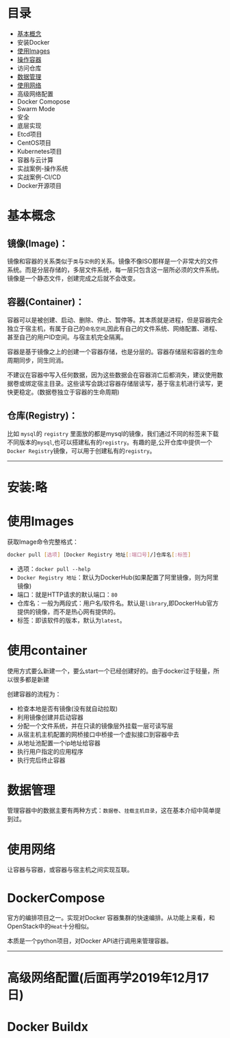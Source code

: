 # 目录

- [基本概念](#基本概念)
- 安装Docker
- [使用Images](#使用Images)
- [操作容器](#使用container)
- 访问仓库
- [数据管理](#数据管理)
- [使用网络](#使用网络)
- 高级网络配置
- Docker Comopose
- Swarm Mode
- 安全
- 底层实现
- Etcd项目
- CentOS项目
- Kubernetes项目
- 容器与云计算 
- 实战案例-操作系统
- 实战案例-CI/CD
- Docker开源项目

# 基本概念

## 镜像(Image)：

镜像和容器的关系类似于`类`与`实例`的关系。镜像不像ISO那样是一个非常大的文件系统。而是分层存储的，多层文件系统，每一层只包含这一层所必须的文件系统。
镜像是一个静态文件，创建完成之后就不会改变。

## 容器(Container)：

容器可以是被创建、启动、删除、停止、暂停等。其本质就是进程，但是容器完全独立于宿主机，有属于自己的`命名空间`,因此有自己的文件系统、网络配置、进程、甚至自己的用户ID空间。与宿主机完全隔离。

容器是基于镜像之上的创建一个容器存储，也是分层的。容器存储层和容器的生命周期同步，同生同消。

不建议在容器中写入任何数据，因为这些数据会在容器消亡后都消失，建议使用数据卷或绑定宿主目录。这些读写会跳过容器存储层读写，基于宿主机进行读写，更快更稳定。(数据卷独立于容器的生命周期)

## 仓库(Registry)：

比如 `mysql`的 `registry` 里面放的都是mysql的镜像，我们通过不同的标签来下载不同版本的`mysql`,也可以搭建私有的`registry`。有趣的是,公开仓库中提供一个`Docker Registry`镜像，可以用于创建私有的`registry`。

---
# 安装:略

# 使用Images

获取Image命令完整格式：
```sh
docker pull [选项] [Docker Registry 地址[:端口号]/]仓库名[:标签]
```
- 选项：`docker pull --help` 
- `Docker Registry 地址`：默认为DockerHub(如果配置了阿里镜像，则为阿里镜像)
- 端口：就是HTTP请求的默认端口：`80`
- 仓库名：一般为两段式：用户名/软件名。默认是`library`,即DockerHub官方提供的镜像，而不是热心网有提供的。
- 标签：即该软件的版本，默认为`latest`。

# 使用container

使用方式要么新建一个，要么start一个已经创建好的。由于docker过于轻量，所以很多都是新建

创建容器的流程为：
- 检查本地是否有镜像(没有就自动拉取)
- 利用镜像创建并启动容器
- 分配一个文件系统，并在只读的镜像层外挂载一层可读写层
- 从宿主机主机配置的网桥接口中桥接一个虚拟接口到容器中去
- 从地址池配置一个ip地址给容器
- 执行用户指定的应用程序
- 执行完后终止容器

# 数据管理

管理容器中的数据主要有两种方式：`数据卷`、`挂载主机目录`，这在基本介绍中简单提到过。

# 使用网络

让容器与容器，或容器与宿主机之间实现互联。

# DockerCompose

官方的编排项目之一。实现对Docker 容器集群的快速编排。从功能上来看，和OpenStack中的`Heat`十分相似。

本质是一个python项目，对Docker API进行调用来管理容器。

---

# 高级网络配置(后面再学2019年12月17日)

# Docker Buildx